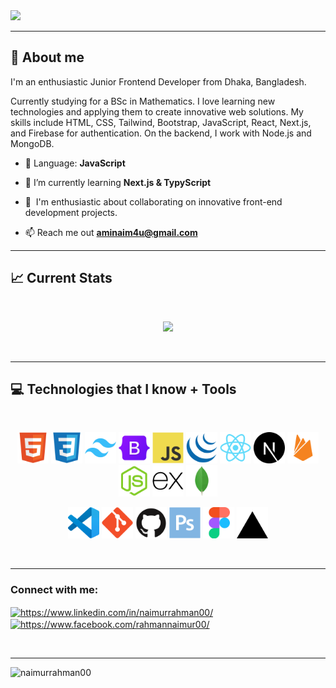 <a href="https://www.linkedin.com/in/naimurrahman00">
<img src="https://i.ibb.co/ZTCVMgP/Frontend-Developer-1.png" />
</a>
<hr/>

## :eyes: About me

<p>I'm an enthusiastic Junior Frontend Developer from Dhaka, Bangladesh.</p>
<p>Currently studying for a BSc in Mathematics. I love learning new technologies and applying them to create innovative web solutions. My skills include HTML, CSS, Tailwind, Bootstrap, JavaScript, React, Next.js, and Firebase for authentication. On the backend, I work with Node.js and MongoDB.</p>

- 🌟 Language: **JavaScript**

- 🌱 I’m currently learning **Next.js & TypyScript**

- 🤝  I'm enthusiastic about collaborating on innovative front-end development projects.

- 📫 Reach me out **aminaim4u@gmail.com**

<hr/>

## :chart_with_upwards_trend: Current Stats

<br />
<p align="center">
  <img width="60%" src="https://github-readme-streak-stats.herokuapp.com?user=NaimurRahman00&theme=gotham&hide_border=false&background=0D1117&stroke=0D1117&fire=#3FDA26&sideLabels=#3FDA26&currStreakNum=FF1CF7&ring=FF1CF7&currStreakLabel=FF1CF7&sideNums=00F0FF" />
</p>
<br/>
<hr/>

## :computer: Technologies that I know + Tools

<br>
<p align="center">
<img src="https://github.com/NaimurRahman00/NaimurRahman00/blob/main/github_icons/HTML5.png" width="50" />
<img src="https://github.com/NaimurRahman00/NaimurRahman00/blob/main/github_icons/CSS3.png" width="50" />
<img src="https://github.com/NaimurRahman00/NaimurRahman00/blob/main/github_icons/Tailwind CSS.png" width="50" />
<img src="https://github.com/NaimurRahman00/NaimurRahman00/blob/main/github_icons/Bootstrap.png" width="50" />
<img src="https://github.com/NaimurRahman00/NaimurRahman00/blob/main/github_icons/JavaScript.png" width="50" />
<img src="https://github.com/NaimurRahman00/NaimurRahman00/blob/main/github_icons/jQuery.png" width="50" />
<img src="https://github.com/NaimurRahman00/NaimurRahman00/blob/main/github_icons/React.png" width="50" />
<img src="https://github.com/NaimurRahman00/NaimurRahman00/blob/main/github_icons/Next.js.png" width="50" />
<img src="https://github.com/NaimurRahman00/NaimurRahman00/blob/main/github_icons/Firebase.png" width="50" />
<img src="https://github.com/NaimurRahman00/NaimurRahman00/blob/main/github_icons/Node.js.png" width="50" />
<img src="https://github.com/NaimurRahman00/NaimurRahman00/blob/main/github_icons/Express.png" width="50" />
<img src="https://github.com/NaimurRahman00/NaimurRahman00/blob/main/github_icons/MongoDB.png" width="50" />

<p align="center">
<img src="https://github.com/NaimurRahman00/NaimurRahman00/blob/main/github_icons/Visual Studio Code (VS Code).png" width="50" />
<img src="https://github.com/NaimurRahman00/NaimurRahman00/blob/main/github_icons/Git.png" width="50" />
<img src="https://github.com/NaimurRahman00/NaimurRahman00/blob/main/github_icons/GitHub.png" width="50" />
<img src="https://github.com/NaimurRahman00/NaimurRahman00/blob/main/github_icons/Adobe Photoshop.png" width="50" />
<img src="https://github.com/NaimurRahman00/NaimurRahman00/blob/main/github_icons/Figma.png" width="50" />
<img src="https://github.com/NaimurRahman00/NaimurRahman00/blob/main/github_icons/Vercel.png" width="50" />
</p>

<br/>
<hr/>

<h3 align="left">Connect with me:</h3>
<p align="left">
<a href="https://linkedin.com/in/https://www.linkedin.com/in/naimurrahman00/" target="blank"><img align="center" src="https://raw.githubusercontent.com/rahuldkjain/github-profile-readme-generator/master/src/images/icons/Social/linked-in-alt.svg" alt="https://www.linkedin.com/in/naimurrahman00/" height="30" width="40" /></a>
<a href="https://fb.com/https://www.facebook.com/rahmannaimur00/" target="blank"><img align="center" src="https://raw.githubusercontent.com/rahuldkjain/github-profile-readme-generator/master/src/images/icons/Social/facebook.svg" alt="https://www.facebook.com/rahmannaimur00/" height="30" width="40" /></a>
</p>
<br/>
<hr/>

<p align="left"> <img src="https://komarev.com/ghpvc/?username=naimurrahman00&label=Profile%20views&color=0e75b6&style=flat" alt="naimurrahman00" /> </p>



